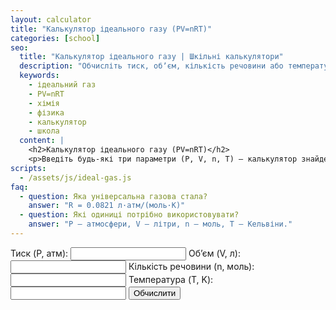 ```yaml
---
layout: calculator
title: "Калькулятор ідеального газу (PV=nRT)"
categories: [school]
seo:
  title: "Калькулятор ідеального газу | Шкільні калькулятори"
  description: "Обчисліть тиск, обʼєм, кількість речовини або температуру за формулою PV=nRT."
  keywords:
    - ідеальний газ
    - PV=nRT
    - хімія
    - фізика
    - калькулятор
    - школа
  content: |
    <h2>Калькулятор ідеального газу (PV=nRT)</h2>
    <p>Введіть будь-які три параметри (P, V, n, T) — калькулятор знайде четвертий (R = 0.0821 л·атм/(моль·К)).</p>
scripts:
  - /assets/js/ideal-gas.js
faq:
  - question: Яка універсальна газова стала?
    answer: "R = 0.0821 л·атм/(моль·К)"
  - question: Які одиниці потрібно використовувати?
    answer: "P — атмосфери, V — літри, n — моль, T — Кельвіни."
---
```


<form id="ideal-gas-form" autocomplete="off">
  <label>
    Тиск (P, атм):
    <input type="number" id="ig-p" step="any">
  </label>
  <label>
    Обʼєм (V, л):
    <input type="number" id="ig-v" step="any">
  </label>
  <label>
    Кількість речовини (n, моль):
    <input type="number" id="ig-n" step="any">
  </label>
  <label>
    Температура (T, K):
    <input type="number" id="ig-t" step="any">
  </label>
  <button type="submit">Обчислити</button>
</form>
<div id="ideal-gas-result" class="result"></div>

